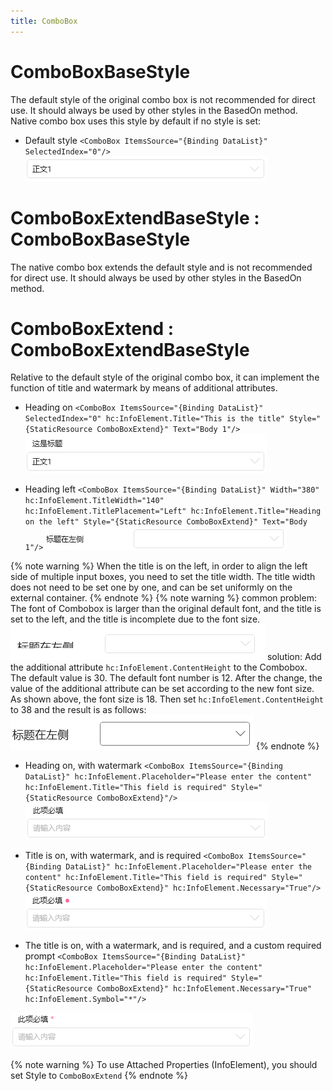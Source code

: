 ```yaml
---
title: ComboBox
---
```


# ComboBoxBaseStyle

The default style of the original combo box is not recommended for direct use. It should always be used by other styles in the BasedOn method. Native combo box uses this style by default if no style is set:

- Default style
`<ComboBox ItemsSource="{Binding DataList}" SelectedIndex="0"/>`
![ComboBoxBaseStyle](https://raw.githubusercontent.com/HandyOrg/HandyOrgResource/master/HandyControl/Doc/native_controls/ComboBoxBaseStyle.png)

# ComboBoxExtendBaseStyle : ComboBoxBaseStyle

The native combo box extends the default style and is not recommended for direct use. It should always be used by other styles in the BasedOn method.

# ComboBoxExtend : ComboBoxExtendBaseStyle

Relative to the default style of the original combo box, it can implement the function of title and watermark by means of additional attributes.

- Heading on
`<ComboBox ItemsSource="{Binding DataList}" SelectedIndex="0" hc:InfoElement.Title="This is the title" Style="{StaticResource ComboBoxExtend}" Text="Body 1"/>`
![ComboBoxExtend_1](https://raw.githubusercontent.com/HandyOrg/HandyOrgResource/master/HandyControl/Doc/native_controls/ComboBoxExtend_1.png)

- Heading left
`<ComboBox ItemsSource="{Binding DataList}" Width="380" hc:InfoElement.TitleWidth="140" hc:InfoElement.TitlePlacement="Left" hc:InfoElement.Title="Heading on the left" Style="{StaticResource ComboBoxExtend}" Text="Body 1"/>`
![ComboBoxExtend_2](https://raw.githubusercontent.com/HandyOrg/HandyOrgResource/master/HandyControl/Doc/native_controls/ComboBoxExtend_2.png)

{% note warning %}
When the title is on the left, in order to align the left side of multiple input boxes, you need to set the title width. The title width does not need to be set one by one, and can be set uniformly on the external container.
{% endnote %}
{% note warning %}
common problem:
The font of Combobox is larger than the original default font, and the title is set to the left, and the title is incomplete due to the font size.
![ComboBoxExtend_2_Error1](https://raw.githubusercontent.com/HandyOrg/HandyOrgResource/master/HandyControl/Doc/native_controls/ComboBoxExtend_2_Error1.png)
solution:
Add the additional attribute `hc:InfoElement.ContentHeight` to the Combobox. The default value is 30. The default font number is 12. After the change, the value of the additional attribute can be set according to the new font size. As shown above, the font size is 18. Then set `hc:InfoElement.ContentHeight` to 38 and the result is as follows: ![ComboBoxExtend_2_Ok1](https://raw.githubusercontent.com/HandyOrg/HandyOrgResource/master/HandyControl/Doc/native_controls/ComboBoxExtend_2_Ok1.png)
{% endnote %}
- Heading on, with watermark
`<ComboBox ItemsSource="{Binding DataList}" hc:InfoElement.Placeholder="Please enter the content" hc:InfoElement.Title="This field is required" Style="{StaticResource ComboBoxExtend}"/>`
![ComboBoxExtend_3](https://raw.githubusercontent.com/HandyOrg/HandyOrgResource/master/HandyControl/Doc/native_controls/ComboBoxExtend_3.png)

- Title is on, with watermark, and is required
`<ComboBox ItemsSource="{Binding DataList}" hc:InfoElement.Placeholder="Please enter the content" hc:InfoElement.Title="This field is required" Style="{StaticResource ComboBoxExtend}" hc:InfoElement.Necessary="True"/>`
![ComboBoxExtend_4](https://raw.githubusercontent.com/HandyOrg/HandyOrgResource/master/HandyControl/Doc/native_controls/ComboBoxExtend_4.png)

- The title is on, with a watermark, and is required, and a custom required prompt
`<ComboBox ItemsSource="{Binding DataList}" hc:InfoElement.Placeholder="Please enter the content" hc:InfoElement.Title="This field is required" Style="{StaticResource ComboBoxExtend}" hc:InfoElement.Necessary="True" hc:InfoElement.Symbol="*"/>`

![ComboBoxExtend_5](https://raw.githubusercontent.com/HandyOrg/HandyOrgResource/master/HandyControl/Doc/native_controls/ComboBoxExtend_5.png)

{% note warning %}
To use Attached Properties (InfoElement), you should set Style to `ComboBoxExtend`
{% endnote %}